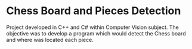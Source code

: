 # Chess Board and Pieces Detection
Project developed in C++ and C# within Computer Vision subject. The objective was to develop a program which would detect the Chess board and where was located each piece. 
